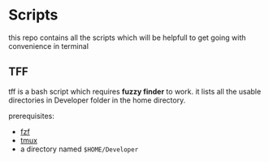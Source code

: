 # Scripts

this repo contains all the scripts which will be helpfull to get going with convenience in terminal

## TFF

tff is a bash script which requires **fuzzy finder** to work.
it lists all the usable directories in Developer folder in the home directory.

prerequisites:

- [fzf](https://github.com/junegunn/fzf)
- [tmux](https://github.com/tmux/tmux)
- a directory named `$HOME/Developer`
